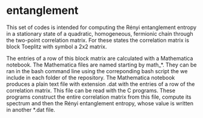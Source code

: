 # entanglement
This set of codes is intended for computing the Rényi entanglement 
entropy in a stationary state of a quadratic, homogeneous, fermionic
chain through the two-point correlation matrix. For these states the
correlation matrix is block Toeplitz with symbol a 2x2 matrix.

The entries of a row of this block matrix are calculated with a Mathematica
notebook. The Mathematica files are named starting by math_*. They can be
ran in the bash command line using the correponding bash script the we
include in each folder of the repository. The Mathematica notebook produces
a plain text file with extension .dat with the entries of a row of the 
correlation matrix. This file can be read with the C programs. These programs
construct the entire correlation matrix from this file, compute 
its spectrum and then the Rényi entanglement entropy, whose value
is written in another *.dat file. 

 
